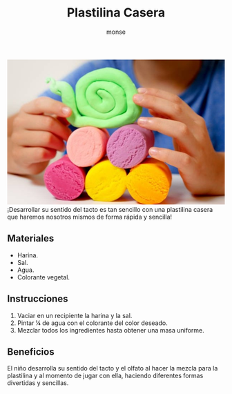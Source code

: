 ﻿---
layout: post
title:  "Plastilina Casera"
tags: [corporal]
categories: [infantes, actividad]
author: monse
image: /assets/posts/2020-06-01-plastilina-casera.jpeg
---
![Actividad de plastilina](/assets/posts/2020-06-01-plastilina-casera.jpeg)
¡Desarrollar su sentido del tacto es tan sencillo con una plastilina casera que haremos nosotros mismos de forma rápida y sencilla!

## Materiales 
- Harina.
- Sal.
- Agua.
- Colorante vegetal.

## Instrucciones 
1. Vaciar en un recipiente la harina y la sal.
2. Pintar ¼ de agua con el colorante del color deseado.
3. Mezclar todos los ingredientes hasta obtener una masa uniforme.  

## Beneficios 
El niño desarrolla su sentido del tacto y el olfato al hacer la mezcla para la plastilina y al momento de jugar con ella, haciendo diferentes formas divertidas y sencillas. 
